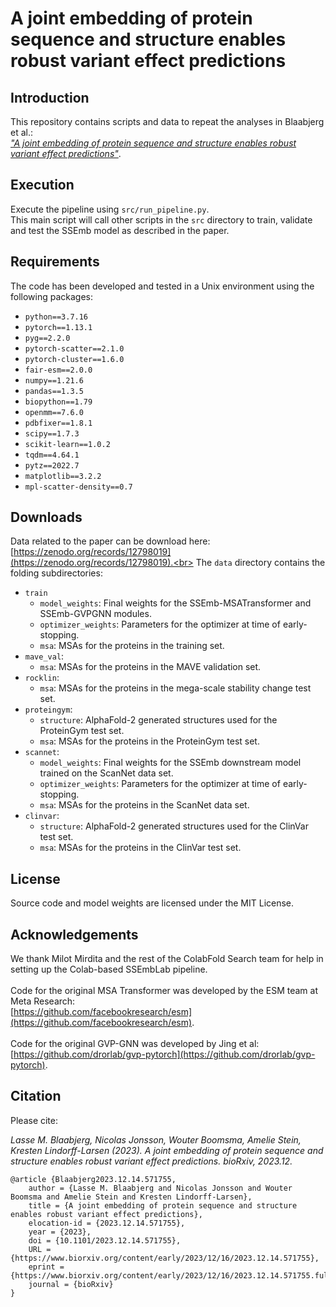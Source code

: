 # A joint embedding of protein sequence and structure enables robust variant effect predictions

## Introduction
This repository contains scripts and data to repeat the analyses in Blaabjerg et al.:<br>
[*"A joint embedding of protein sequence and structure enables robust variant effect predictions"*](https://www.biorxiv.org/content/10.1101/2023.12.14.571755v1).

## Execution
Execute the pipeline using `src/run_pipeline.py`.<br>
This main script will call other scripts in the `src` directory to train, validate and test the SSEmb model as described in the paper.

## Requirements
The code has been developed and tested in a Unix environment using the following packages:<br>
* `python==3.7.16`
* `pytorch==1.13.1`
* `pyg==2.2.0`
* `pytorch-scatter==2.1.0`
* `pytorch-cluster==1.6.0`
* `fair-esm==2.0.0`
* `numpy==1.21.6`
* `pandas==1.3.5` 
* `biopython==1.79`
* `openmm==7.6.0`
* `pdbfixer==1.8.1`
* `scipy==1.7.3`
* `scikit-learn==1.0.2`
* `tqdm==4.64.1`
* `pytz==2022.7`
* `matplotlib==3.2.2` 
* `mpl-scatter-density==0.7` 

## Downloads 
Data related to the paper can be download here: [https://zenodo.org/records/12798019](https://zenodo.org/records/12798019).<br>
The `data` directory contains the folding subdirectories:<br>
* `train`
    * `model_weights`: Final weights for the SSEmb-MSATransformer and SSEmb-GVPGNN modules.
    * `optimizer_weights`: Parameters for the optimizer at time of early-stopping.
    * `msa`: MSAs for the proteins in the training set.
* `mave_val`:
    * `msa`: MSAs for the proteins in the MAVE validation set.
* `rocklin`:
    * `msa`: MSAs for the proteins in the mega-scale stability change test set.
* `proteingym`:
    * `structure`: AlphaFold-2 generated structures used for the ProteinGym test set.
    * `msa`: MSAs for the proteins in the ProteinGym test set.
* `scannet`:
    * `model_weights`: Final weights for the SSEmb downstream model trained on the ScanNet data set.
    * `optimizer_weights`: Parameters for the optimizer at time of early-stopping.
    * `msa`: MSAs for the proteins in the ScanNet data set.
* `clinvar`:
    * `structure`: AlphaFold-2 generated structures used for the ClinVar test set.
    * `msa`: MSAs for the proteins in the ClinVar test set.

## License
Source code and model weights are licensed under the MIT License.

## Acknowledgements
We thank Milot Mirdita and the rest of the ColabFold Search team for help in setting up the Colab-based SSEmbLab pipeline.<br>
<br>
Code for the original MSA Transformer was developed by the ESM team at Meta Research:<br>
[https://github.com/facebookresearch/esm](https://github.com/facebookresearch/esm).
<br/><br/>
Code for the original GVP-GNN was developed by Jing et al:<br>
[https://github.com/drorlab/gvp-pytorch](https://github.com/drorlab/gvp-pytorch).

## Citation
Please cite:

*Lasse M. Blaabjerg, Nicolas Jonsson, Wouter Boomsma, Amelie Stein, Kresten Lindorff-Larsen (2023). A joint embedding of protein sequence and structure enables robust variant effect predictions. bioRxiv, 2023.12.*

```
@article {Blaabjerg2023.12.14.571755,
	author = {Lasse M. Blaabjerg and Nicolas Jonsson and Wouter Boomsma and Amelie Stein and Kresten Lindorff-Larsen},
	title = {A joint embedding of protein sequence and structure enables robust variant effect predictions},
	elocation-id = {2023.12.14.571755},
	year = {2023},
	doi = {10.1101/2023.12.14.571755},
	URL = {https://www.biorxiv.org/content/early/2023/12/16/2023.12.14.571755},
	eprint = {https://www.biorxiv.org/content/early/2023/12/16/2023.12.14.571755.full.pdf},
	journal = {bioRxiv}
}
```
